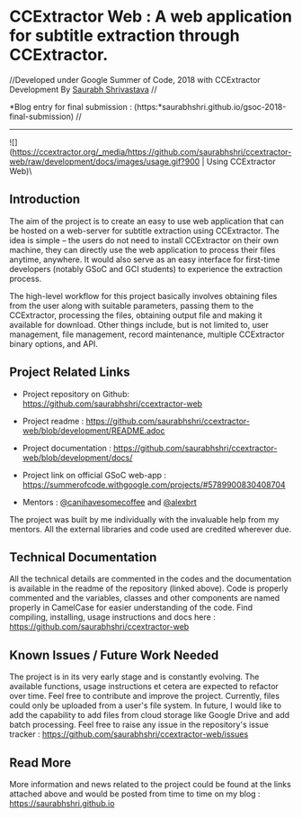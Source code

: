 
# CCExtractor Web : A web application for subtitle extraction through CCExtractor.

//Developed under Google Summer of Code, 2018 with CCExtractor Development By [Saurabh Shrivastava](https://github.com/saurabhshri)
//

*Blog entry for final submission : (https:*saurabhshri.github.io/gsoc-2018-final-submission) //

----


![](https://ccextractor.org/_media/https://github.com/saurabhshri/ccextractor-web/raw/development/docs/images/usage.gif?900 | Using CCExtractor Web)\\ 


## Introduction

The aim of the project is to create an easy to use web application that can be hosted on a web-server for subtitle extraction using CCExtractor. The idea is simple – the users do not need to install CCExtractor on their own machine, they can directly use the web application to process their files anytime, anywhere. It would also serve as an easy interface for first-time developers (notably GSoC and GCI students) to experience the extraction process.

The high-level workflow for this project basically involves obtaining files from the user along with suitable parameters, passing them to the CCExtractor, processing the files, obtaining output file and making it available for download. Other things include, but is not limited to, user management, file management, record maintenance, multiple CCExtractor binary options, and API.

## Project Related Links

 

*  Project repository on Github: https://github.com/saurabhshri/ccextractor-web


*  Project readme : https://github.com/saurabhshri/ccextractor-web/blob/development/README.adoc


*  Project documentation : https://github.com/saurabhshri/ccextractor-web/blob/development/docs/


*  Project link on official GSoC web-app : https://summerofcode.withgoogle.com/projects/#5789900830408704


*  Mentors : [ @canihavesomecoffee](https://github.com/canihavesomecoffee ) and [ @alexbrt](https://github.com/alexbrt )

The project was built by me individually with the invaluable help from my mentors. All the external libraries and code used are credited wherever due.

## Technical Documentation

All the technical details are commented in the codes and the documentation is available in the readme of the repository (linked above). Code is properly commented and the variables, classes and other components are named properly in CamelCase for easier understanding of the code. Find compiling, installing, usage instructions and docs here : https://github.com/saurabhshri/ccextractor-web

## Known Issues / Future Work Needed

The project is in its very early stage and is constantly evolving. The available functions, usage instructions et cetera are expected to refactor over time. Feel free to contribute and improve the project.
Currently, files could only be uploaded from a user's file system. In future, I would like to add the capability to add files from cloud storage like Google Drive and add batch processing. Feel free to raise any issue in the repository's issue tracker : https://github.com/saurabhshri/ccextractor-web/issues

## Read More

More information and news related to the project could be found at the links attached above and would be posted from time to time on my blog : https://saurabhshri.github.io
